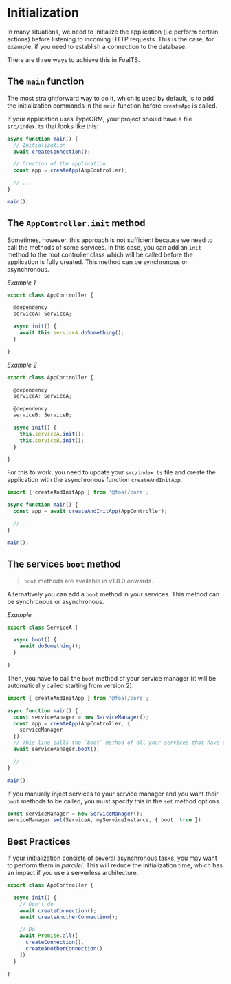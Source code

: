 # Initialization

In many situations, we need to initialize the application (i.e perform certain actions) before listening to incoming HTTP requests. This is the case, for example, if you need to establish a connection to the database.

There are three ways to achieve this in FoalTS.

## The `main` function

The most straightforward way to do it, which is used by default, is to add the initialization commands in the `main` function before `createApp` is called.

If your application uses TypeORM, your project should have a file `src/index.ts` that looks like this:

```typescript
async function main() {
  // Initialization
  await createConnection();

  // Creation of the application
  const app = createApp(AppController);

  // ...
}

main();
```

## The `AppController.init` method

Sometimes, however, this approach is not sufficient because we need to call the methods of some services. In this case, you can add an `init` method to the root controller class which will be called before the application is fully created. This method can be synchronous or asynchronous.

*Example 1*
```typescript
export class AppController {

  @dependency
  serviceA: ServiceA;

  async init() {
    await this.serviceA.doSomething();
  }

}
```

*Example 2*
```typescript
export class AppController {

  @dependency
  serviceA: ServiceA;

  @dependency
  serviceB: ServiceB;

  async init() {
    this.serviceA.init();
    this.serviceB.init();
  }

}
```

For this to work, you need to update your `src/index.ts` file and create the application with the asynchronous function `createAndInitApp`.

```typescript
import { createAndInitApp } from '@foal/core';

async function main() {
  const app = await createAndInitApp(AppController);

  // ...
}

main();
```

## The services `boot` method

> `boot` methods are available in v1.8.0 onwards.

Alternatively you can add a `boot` method in your services. This method can be synchronous or asynchronous.

*Example*
```typescript
export class ServiceA {

  async boot() {
    await doSomething();
  }

}
```

Then, you have to call the `boot` method of your service manager (it will be automatically called starting from version 2).

```typescript
import { createAndInitApp } from '@foal/core';

async function main() {
  const serviceManager = new ServiceManager();
  const app = createApp(AppController, {
    serviceManager
  });
  // This line calls the `boot` method of all your services that have one.
  await serviceManager.boot();

  // ...
}

main();
```

If you manually inject services to your service manager and you want their `boot` methods to be called, you must specify this in the `set` method options.

```typescript
const serviceManager = new ServiceManager();
serviceManager.set(ServiceA, myServiceInstance, { boot: true })
```

## Best Practices

If your initialization consists of several asynchronous tasks, you may want to perform them in *parallel*. This will reduce the initialization time, which has an impact if you use a serverless architecture.

```typescript
export class AppController {

  async init() {
    // Don't do
    await createConnection();
    await createAnotherConnection();

    // Do
    await Promise.all([
      createConnection(),
      createAnotherConnection()
    ])
  }

}
```
